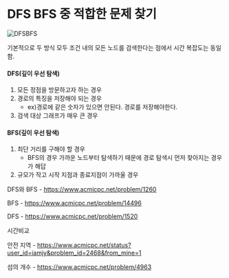 # DFS BFS 중 적합한 문제 찾기

![DFSBFS](https://media.vlpt.us/images/lucky-korma/post/e2ef7ac3-14e6-42e7-a768-224c5f773e29/R1280x0-3.gif)

기본적으로 두 방식 모두 조건 내의 모든 노드를 검색한다는 점에서 시간 복잡도는 동일함.

#### DFS(깊이 우선 탐색)

1. 모든 정점을 방문하고자 하는 경우
2. 경로의 특징을 저장해야 되는 경우 
   - ex)경로에 같은 숫자가 있으면 안된다. 경로를 저장해야한다.
3. 검색 대상 그래프가 매우 큰 경우

#### BFS(깊이 우선 탐색)

1. 최단 거리를 구해야 할 경우 
   - BFS의 경우 가까운 노드부터 탐색하기 때문에 경로 탐색시 먼저 찾아지는 경우가 해답
2. 규모가 작고 시작 지점과 종료지점이 가까울 경우

DFS와 BFS - https://www.acmicpc.net/problem/1260

BFS - https://www.acmicpc.net/problem/14496

DFS - https://www.acmicpc.net/problem/1520

시간비교

안전 지역 - https://www.acmicpc.net/status?user_id=iamjy&problem_id=2468&from_mine=1

섬의 개수 - https://www.acmicpc.net/problem/4963

